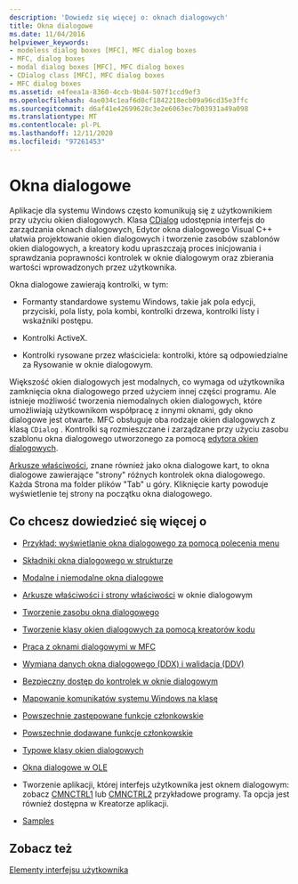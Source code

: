```yaml
---
description: 'Dowiedz się więcej o: oknach dialogowych'
title: Okna dialogowe
ms.date: 11/04/2016
helpviewer_keywords:
- modeless dialog boxes [MFC], MFC dialog boxes
- MFC, dialog boxes
- modal dialog boxes [MFC], MFC dialog boxes
- CDialog class [MFC], MFC dialog boxes
- MFC dialog boxes
ms.assetid: e4feea1a-8360-4ccb-9b84-507f1ccd9ef3
ms.openlocfilehash: 4ae034c1eaf6d0cf1842218ecb09a96cd35e3ffc
ms.sourcegitcommit: d6af41e42699628c3e2e6063ec7b03931a49a098
ms.translationtype: MT
ms.contentlocale: pl-PL
ms.lasthandoff: 12/11/2020
ms.locfileid: "97261453"
---
```

# <a name="dialog-boxes"></a>Okna dialogowe

Aplikacje dla systemu Windows często komunikują się z użytkownikiem przy użyciu okien dialogowych. Klasa [CDialog](reference/cdialog-class.md) udostępnia interfejs do zarządzania oknach dialogowych, Edytor okna dialogowego Visual C++ ułatwia projektowanie okien dialogowych i tworzenie zasobów szablonów okien dialogowych, a kreatory kodu upraszczają proces inicjowania i sprawdzania poprawności kontrolek w oknie dialogowym oraz zbierania wartości wprowadzonych przez użytkownika.

Okna dialogowe zawierają kontrolki, w tym:

- Formanty standardowe systemu Windows, takie jak pola edycji, przyciski, pola listy, pola kombi, kontrolki drzewa, kontrolki listy i wskaźniki postępu.

- Kontrolki ActiveX.

- Kontrolki rysowane przez właściciela: kontrolki, które są odpowiedzialne za Rysowanie w oknie dialogowym.

Większość okien dialogowych jest modalnych, co wymaga od użytkownika zamknięcia okna dialogowego przed użyciem innej części programu. Ale istnieje możliwość tworzenia niemodalnych okien dialogowych, które umożliwiają użytkownikom współpracę z innymi oknami, gdy okno dialogowe jest otwarte. MFC obsługuje oba rodzaje okien dialogowych z klasą `CDialog` . Kontrolki są rozmieszczane i zarządzane przy użyciu zasobu szablonu okna dialogowego utworzonego za pomocą [edytora okien dialogowych](../windows/dialog-editor.md).

[Arkusze właściwości](property-sheets-mfc.md), znane również jako okna dialogowe kart, to okna dialogowe zawierające "strony" różnych kontrolek okna dialogowego. Każda Strona ma folder plików "Tab" u góry. Kliknięcie karty powoduje wyświetlenie tej strony na początku okna dialogowego.

## <a name="what-do-you-want-to-know-more-about"></a>Co chcesz dowiedzieć się więcej o

- [Przykład: wyświetlanie okna dialogowego za pomocą polecenia menu](example-displaying-a-dialog-box-via-a-menu-command.md)

- [Składniki okna dialogowego w strukturze](dialog-box-components-in-the-framework.md)

- [Modalne i niemodalne okna dialogowe](modal-and-modeless-dialog-boxes.md)

- [Arkusze właściwości i strony właściwości](property-sheets-and-property-pages-mfc.md) w oknie dialogowym

- [Tworzenie zasobu okna dialogowego](creating-the-dialog-resource.md)

- [Tworzenie klasy okien dialogowych za pomocą kreatorów kodu](creating-a-dialog-class-with-code-wizards.md)

- [Praca z oknami dialogowymi w MFC](life-cycle-of-a-dialog-box.md)

- [Wymiana danych okna dialogowego (DDX) i walidacja (DDV)](dialog-data-exchange-and-validation.md)

- [Bezpieczny dostęp do kontrolek w oknie dialogowym](type-safe-access-to-controls-in-a-dialog-box.md)

- [Mapowanie komunikatów systemu Windows na klasę](mapping-windows-messages-to-your-class.md)

- [Powszechnie zastępowane funkcje członkowskie](commonly-overridden-member-functions.md)

- [Powszechnie dodawane funkcje członkowskie](commonly-added-member-functions.md)

- [Typowe klasy okien dialogowych](common-dialog-classes.md)

- [Okna dialogowe w OLE](dialog-boxes-in-ole.md)

- Tworzenie aplikacji, której interfejs użytkownika jest oknem dialogowym: zobacz [CMNCTRL1](../overview/visual-cpp-samples.md) lub [CMNCTRL2](../overview/visual-cpp-samples.md) przykładowe programy. Ta opcja jest również dostępna w Kreatorze aplikacji.

- [Samples](dialog-sample-list.md)

## <a name="see-also"></a>Zobacz też

[Elementy interfejsu użytkownika](user-interface-elements-mfc.md)
